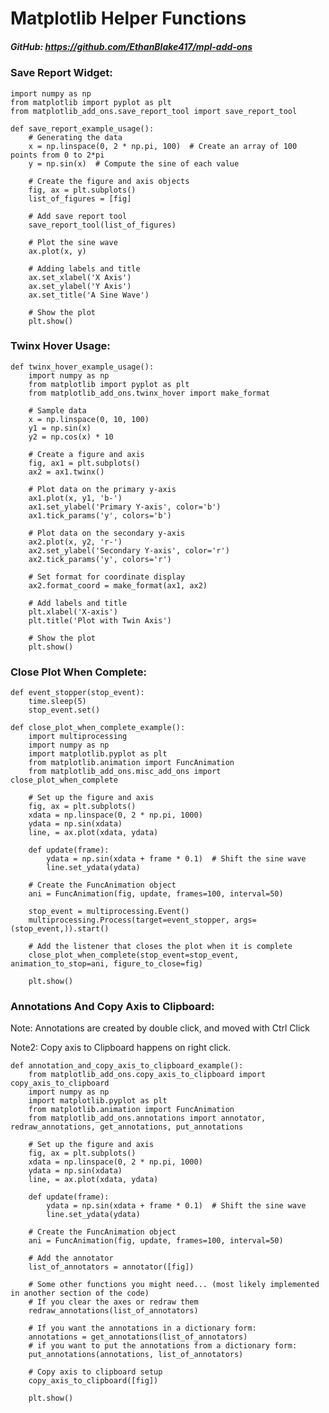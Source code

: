 # Matplotlib Helper Functions

##### GitHub: https://github.com/EthanBlake417/mpl-add-ons


### Save Report Widget:
    import numpy as np
    from matplotlib import pyplot as plt
    from matplotlib_add_ons.save_report_tool import save_report_tool

    def save_report_example_usage():
        # Generating the data
        x = np.linspace(0, 2 * np.pi, 100)  # Create an array of 100 points from 0 to 2*pi
        y = np.sin(x)  # Compute the sine of each value
    
        # Create the figure and axis objects
        fig, ax = plt.subplots()
        list_of_figures = [fig]

        # Add save report tool
        save_report_tool(list_of_figures)
    
        # Plot the sine wave
        ax.plot(x, y)
    
        # Adding labels and title
        ax.set_xlabel('X Axis')
        ax.set_ylabel('Y Axis')
        ax.set_title('A Sine Wave')
    
        # Show the plot
        plt.show()


### Twinx Hover Usage:
    def twinx_hover_example_usage():
        import numpy as np
        from matplotlib import pyplot as plt
        from matplotlib_add_ons.twinx_hover import make_format
    
        # Sample data
        x = np.linspace(0, 10, 100)
        y1 = np.sin(x)
        y2 = np.cos(x) * 10
    
        # Create a figure and axis
        fig, ax1 = plt.subplots()
        ax2 = ax1.twinx()
    
        # Plot data on the primary y-axis
        ax1.plot(x, y1, 'b-')
        ax1.set_ylabel('Primary Y-axis', color='b')
        ax1.tick_params('y', colors='b')
    
        # Plot data on the secondary y-axis
        ax2.plot(x, y2, 'r-')
        ax2.set_ylabel('Secondary Y-axis', color='r')
        ax2.tick_params('y', colors='r')
    
        # Set format for coordinate display
        ax2.format_coord = make_format(ax1, ax2)
    
        # Add labels and title
        plt.xlabel('X-axis')
        plt.title('Plot with Twin Axis')
    
        # Show the plot
        plt.show()

### Close Plot When Complete:
    def event_stopper(stop_event):
        time.sleep(5)
        stop_event.set()

    def close_plot_when_complete_example():
        import multiprocessing
        import numpy as np
        import matplotlib.pyplot as plt
        from matplotlib.animation import FuncAnimation
        from matplotlib_add_ons.misc_add_ons import close_plot_when_complete
    
        # Set up the figure and axis
        fig, ax = plt.subplots()
        xdata = np.linspace(0, 2 * np.pi, 1000)
        ydata = np.sin(xdata)
        line, = ax.plot(xdata, ydata)
    
        def update(frame):
            ydata = np.sin(xdata + frame * 0.1)  # Shift the sine wave
            line.set_ydata(ydata)
    
        # Create the FuncAnimation object
        ani = FuncAnimation(fig, update, frames=100, interval=50)
    
        stop_event = multiprocessing.Event()
        multiprocessing.Process(target=event_stopper, args=(stop_event,)).start()
            
        # Add the listener that closes the plot when it is complete
        close_plot_when_complete(stop_event=stop_event, animation_to_stop=ani, figure_to_close=fig)
        
        plt.show()


### Annotations And Copy Axis to Clipboard:
Note: Annotations are created by double click, and moved with Ctrl Click 

Note2: Copy axis to Clipboard happens on right click.

    def annotation_and_copy_axis_to_clipboard_example():
        from matplotlib_add_ons.copy_axis_to_clipboard import copy_axis_to_clipboard
        import numpy as np
        import matplotlib.pyplot as plt
        from matplotlib.animation import FuncAnimation
        from matplotlib_add_ons.annotations import annotator, redraw_annotations, get_annotations, put_annotations
    
        # Set up the figure and axis
        fig, ax = plt.subplots()
        xdata = np.linspace(0, 2 * np.pi, 1000)
        ydata = np.sin(xdata)
        line, = ax.plot(xdata, ydata)
    
        def update(frame):
            ydata = np.sin(xdata + frame * 0.1)  # Shift the sine wave
            line.set_ydata(ydata)
    
        # Create the FuncAnimation object
        ani = FuncAnimation(fig, update, frames=100, interval=50)
    
        # Add the annotator
        list_of_annotators = annotator([fig])
    
        # Some other functions you might need... (most likely implemented in another section of the code)
        # If you clear the axes or redraw them
        redraw_annotations(list_of_annotators)
    
        # If you want the annotations in a dictionary form:
        annotations = get_annotations(list_of_annotators)
        # if you want to put the annotations from a dictionary form:
        put_annotations(annotations, list_of_annotators)
    
        # Copy axis to clipboard setup
        copy_axis_to_clipboard([fig])
    
        plt.show()
